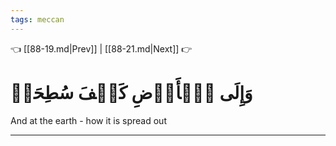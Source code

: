 ```yaml
---
tags: meccan
---
```


👈 [[88-19.md|Prev]] | [[88-21.md|Next]] 👉

# وَإِلَى ٱلۡأَرۡضِ كَيۡفَ سُطِحَتۡ

And at the earth - how it is spread out

---

